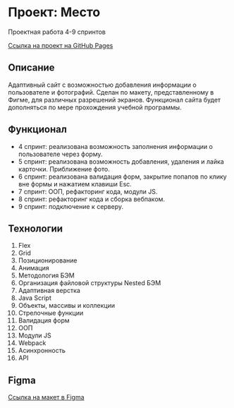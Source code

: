 # Проект: Место
Проектная работа 4-9 спринтов

[Ссылка на проект на GitHub Pages](https://varvaranamar.github.io/mesto/index.html)

## **Описание**

Адаптивный сайт с возможностью добавления информации о пользователе и фотографий.
Сделан по макету, представленному в Фигме, для различных разрешений экранов.
Функционал сайта будет дополняться по мере прохождения учебной программы. 

## **Функционал**
- 4 спринт: реализована возможность заполнения информации о пользователе через форму.
- 5 спринт: реализована возможность добавления, удаления и лайка карточки. Приближение фото.
- 6 спринт: реализована валидация форм, закрытие попапов по клику вне формы и нажатием клавиши Esc.
- 7 спринт: ООП, рефакторинг кода, модули JS.
- 8 спринт: рефакторинг кода и сборка вебпаком.
- 9 спринт: подключение к серверу.

## **Технологии**

1. Flex
2. Grid
2. Позиционирование
4. Анимация
5. Методология БЭМ
6. Организация файловой структуры Nested БЭМ
7. Адаптивная верстка
8. Java Script
9. Объекты, массивы и коллекции
10. Стрелочные функции
11. Валидация форм
12. ООП
13. Модули JS
14. Webpack
15. Асинхронность
16. API

## **Figma**

[Ссылка на макет в Figma](https://www.figma.com/file/PSdQFRHoxXJFs2FH8IXViF/JavaScript.-Sprint-9?node-id=0-1&t=aZWOqq6z4vOCCMw1-0)
